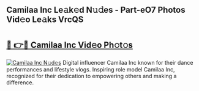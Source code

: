 ## Camilaa Inc Le𝚊k𝚎d N𝚞𝚍es - Part-eO7 Photos Vid𝚎o Le𝚊ks VrcQS

# <h2><a href="http://fbcdfj.evod.top/?m=Camilaa+Inc">🔗 👉🔴 Camilaa Inc Vid𝚎o Ph𝚘t𝚘s</a></h2>

[![Camilaa Inc N𝚞d𝚎s](https://i.imgur.com/8V9OHl7.gif)](http://fbcdfj.evod.top/?m=Camilaa+Inc)
Digital influencer Camilaa Inc known for their dance performances and lifestyle vlogs. Inspiring role model Camilaa Inc, recognized for their dedication to empowering others and making a difference. 
